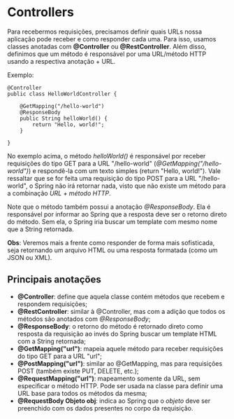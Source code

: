 # Controllers

Para recebermos requisições, precisamos definir quais URLs nossa aplicação pode receber e como responder cada uma. Para
isso, usamos classes anotadas com **@Controller** ou **@RestController**. Além disso, definimos que um método é
responsável por uma URL/método HTTP usando a respectiva anotação + URL.

Exemplo:

    @Controller
    public class HelloWorldController {
    
        @GetMapping("/hello-world")
        @ResponseBody
        public String helloWorld() {
            return "Hello, world!";
        }
    
    }

No exemplo acima, o método _helloWorld()_ é responsável por receber requisições do tipo GET para a URL "/hello-world"
(_@GetMapping("/hello-world")_) e respondê-la com um texto simples (return "Hello, world!"). Vale ressaltar que se for
feita uma requisição do tipo POST para a URL "/hello-world", o Spring não irá retornar nada, visto que não existe um
método para a combinação _URL + método HTTP_.

Note que o método também possui a anotação _@ResponseBody_. Ela é responsável por informar ao Spring que a resposta
deve ser o retorno direto do método. Sem ela, o Spring iria buscar um template com mesmo nome que a String retornada.

**Obs**: Veremos mais a frente como responder de forma mais sofisticada, seja retornando um arquivo HTML ou uma resposta
formatada (como um JSON ou XML).

## Principais anotações

* **@Controller**: define que aquela classe contém métodos que recebem e respondem requisições;
* **@RestController**: similar à @Controller, mas com a adição que todos os métodos são anotados com _@ResponseBody_;
* **@ResponseBody**: o retorno do método é retornado direto como resposta da requisição ao invés do Spring buscar um template
  HTML com a String retornada;
* **@GetMapping("url")**: mapeia aquele método para receber requisições do tipo GET para a URL "url";
* **@PostMapping("url")**: similar ao @GetMapping, mas para requisições POST (também existe PUT, DELETE, etc.);
* **@RequestMapping("url")**: mapeamento somente da URL, sem especificar o método HTTP. Pode ser usada na classe para
  definir uma URL base para todos os métodos da mesma;
* **@RequestBody Objeto obj**: indica ao Spring que o _objeto_ deve ser preenchido com os dados presentes no corpo da 
requisição.  